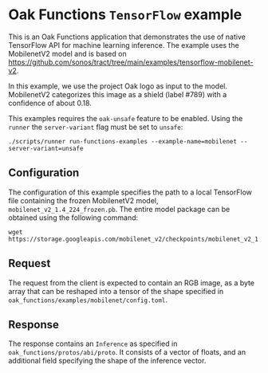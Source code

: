 # Oak Functions `TensorFlow` example

This is an Oak Functions application that demonstrates the use of native
TensorFlow API for machine learning inference. The example uses the MobilenetV2
model and is based on
https://github.com/sonos/tract/tree/main/examples/tensorflow-mobilenet-v2.

In this example, we use the project Oak logo as input to the model. MobilenetV2
categorizes this image as a shield (label #789) with a confidence of about 0.18.

This examples requires the `oak-unsafe` feature to be enabled. Using the
`runner` the `server-variant` flag must be set to `unsafe`:

```shell
./scripts/runner run-functions-examples --example-name=mobilenet --server-variant=unsafe
```

## Configuration

The configuration of this example specifies the path to a local TensorFlow file
containing the frozen MobilenetV2 model, `mobilenet_v2_1.4_224_frozen.pb`. The
entire model package can be obtained using the following command:

```shell
wget https://storage.googleapis.com/mobilenet_v2/checkpoints/mobilenet_v2_1.4_224.tgz
```

## Request

The request from the client is expected to contain an RGB image, as a byte array
that can be reshaped into a tensor of the shape specified in
`oak_functions/examples/mobilenet/config.toml`.

## Response

The response contains an `Inference` as specified in
`oak_functions/protos/abi/proto`. It consists of a vector of floats, and an
additional field specifying the shape of the inference vector.
